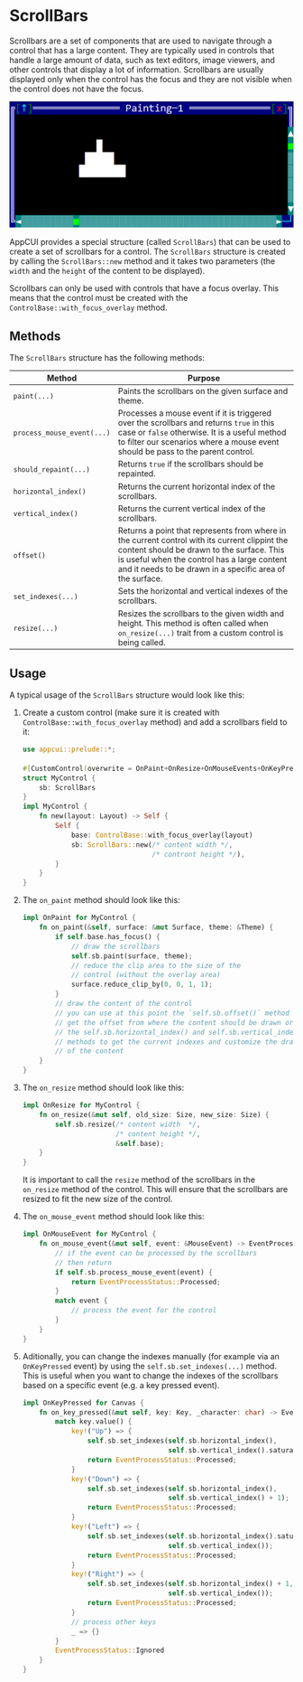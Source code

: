 # ScrollBars

Scrollbars are a set of components that are used to navigate through a control that has a large content. They are typically used in controls that handle a large amount of data, such as text editors, image viewers, and other controls that display a lot of information. Scrollbars are usually displayed only when the control has the focus and they are not visible when the control does not have the focus. 

<img src="img/scrollbars.png" />

AppCUI provides a special structure (called `ScrollBars`) that can be used to create a set of scrollbars for a control. The `ScrollBars` structure is created by calling the `ScrollBars::new` method and it takes two parameters (the `width` and the `height` of the content to be displayed).

Scrollbars can only be used with controls that have a focus overlay. This means that the control must be created with the `ControlBase::with_focus_overlay` method.

## Methods

The `ScrollBars` structure has the following methods:

| Method                     | Purpose                                                                                                                                                                                                                                                 |
| -------------------------- | ------------------------------------------------------------------------------------------------------------------------------------------------------------------------------------------------------------------------------------------------------- |
| `paint(...)`               | Paints the scrollbars on the given surface and theme.                                                                                                                                                                                                   |
| `process_mouse_event(...)` | Processes a mouse event if it is triggered over the scrollbars and returns `true` in this case or `false` otherwise. It is a useful method to filter our scenarios where a mouse event should be pass to the parent control.                            |
| `should_repaint(...)`      | Returns `true` if the scrollbars should be repainted.                                                                                                                                                                                                   |
| `horizontal_index()`       | Returns the current horizontal index of the scrollbars.                                                                                                                                                                                                 |
| `vertical_index()`         | Returns the current vertical index of the scrollbars.                                                                                                                                                                                                   |
| `offset()`                 | Returns a point that represents from where in the current control with its current clippint the content should be drawn to the surface. This is useful when the control has a large content and it needs to be drawn in a specific area of the surface. |
| `set_indexes(...)`         | Sets the horizontal and vertical indexes of the scrollbars.                                                                                                                                                                                             |
| `resize(...)`              | Resizes the scrollbars to the given width and height. This method is often called when `on_resize(...)` trait from a custom control is being called.                                                                                                    |

## Usage

A typical usage of the `ScrollBars` structure would look like this:

1. Create a custom control (make sure it is created with `ControlBase::with_focus_overlay` method) and add a scrollbars field to it:
   
    ```rs
    use appcui::prelude::*;

    #[CustomControl(overwrite = OnPaint+OnResize+OnMouseEvents+OnKeyPressed)]
    struct MyControl {
        sb: ScrollBars
    }
    impl MyControl {
        fn new(layout: Layout) -> Self {
            Self { 
                base: ControlBase::with_focus_overlay(layout) 
                sb: ScrollBars::new(/* content width */, 
                                    /* contront height */),
            }
        }
    }
    ```
2. The `on_paint` method should look like this:
    
    ```rs
    impl OnPaint for MyControl {
        fn on_paint(&self, surface: &mut Surface, theme: &Theme) {
            if self.base.has_focus() {
                // draw the scrollbars
                self.sb.paint(surface, theme);
                // reduce the clip area to the size of the 
                // control (without the overlay area)
                surface.reduce_clip_by(0, 0, 1, 1);
            }
            // draw the content of the control
            // you can use at this point the `self.sb.offset()` method to 
            // get the offset from where the content should be drawn or 
            // the self.sb.horizontal_index() and self.sb.vertical_index() 
            // methods to get the current indexes and customize the drawing 
            // of the content
        }
    }
    ```

3. The `on_resize` method should look like this:
    
    ```rs
    impl OnResize for MyControl {
        fn on_resize(&mut self, old_size: Size, new_size: Size) {
            self.sb.resize(/* content width  */, 
                           /* content height */, 
                           &self.base);
        }
    }
    ```

    It is important to call the `resize` method of the scrollbars in the `on_resize` method of the control. This will ensure that the scrollbars are resized to fit the new size of the control.

4. The `on_mouse_event` method should look like this:
    
    ```rs
    impl OnMouseEvent for MyControl {
        fn on_mouse_event(&mut self, event: &MouseEvent) -> EventProcessStatus {
            // if the event can be processed by the scrollbars
            // then return
            if self.sb.process_mouse_event(event) {
                return EventProcessStatus::Processed;
            }
            match event {
                // process the event for the control
            }
        }
    }


5. Aditionally, you can change the indexes manually (for example via an `OnKeyPressed` event) by using the `self.sb.set_indexes(...)` method. This is useful when you want to change the indexes of the scrollbars based on a specific event (e.g. a key pressed event).
    
    ```rs
    impl OnKeyPressed for Canvas {
        fn on_key_pressed(&mut self, key: Key, _character: char) -> EventProcessStatus {
            match key.value() {
                key!("Up") => {
                    self.sb.set_indexes(self.sb.horizontal_index(), 
                                        self.sb.vertical_index().saturating_sub(1));
                    return EventProcessStatus::Processed;
                }
                key!("Down") => {
                    self.sb.set_indexes(self.sb.horizontal_index(), 
                                        self.sb.vertical_index() + 1);
                    return EventProcessStatus::Processed;
                }
                key!("Left") => {
                    self.sb.set_indexes(self.sb.horizontal_index().saturating_sub(1), 
                                        self.sb.vertical_index());
                    return EventProcessStatus::Processed;
                }
                key!("Right") => {
                    self.sb.set_indexes(self.sb.horizontal_index() + 1, 
                                        self.sb.vertical_index());
                    return EventProcessStatus::Processed;
                }
                // process other keys
                _ => {}
            }
            EventProcessStatus::Ignored
        }
    }
    ```